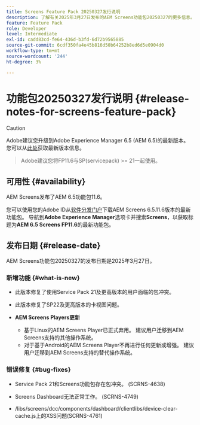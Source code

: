 ```yaml
---
title: Screens Feature Pack 20250327发行说明
description: 了解有关2025年3月27日发布的AEM Screens功能包20250327的更多信息。
feature: Feature Pack
role: Developer
level: Intermediate
exl-id: cadd83cd-fe64-436d-b3fd-6d72b9565885
source-git-commit: 6cdf350fa4e45b816d50b64252b8ed6d5e0904d0
workflow-type: tm+mt
source-wordcount: '244'
ht-degree: 3%

---
```


# 功能包20250327发行说明 {#release-notes-for-screens-feature-pack}

>[!CAUTION]
>Adobe建议您升级到Adobe Experience Manager 6.5 (AEM 6.5)的最新版本。 您可以从[此处](https://experienceleague.adobe.com/zh-hans/docs/experience-manager-65/content/release-notes/release-notes)获取最新版本信息。
>>Adobe建议您将FP11.6与SP(servicepack) >= 21一起使用。

## 可用性 {#availability}

AEM Screens发布了AEM 6.5功能包11.6。

您可以使用您的Adobe ID从[软件分发门户](https://experience.adobe.com/#/downloads/content/software-distribution/en/aem.html)下载AEM Screens 6.5.11.6版本的最新功能包。 导航到&#x200B;**Adobe Experience Manager**&#x200B;选项卡并搜索&#x200B;**Screens**，以获取标题为&#x200B;**AEM 6.5 Screens FP11.6**&#x200B;的最新功能包。

## 发布日期 {#release-date}

AEM Screens功能包20250327的发布日期是2025年3月27日。

### 新增功能 {#what-is-new}

* 此版本修复了使用Service Pack 21及更高版本的用户面临的包冲突。

* 此版本修复了SP22及更高版本的卡视图问题。

* **AEM Screens Players更新**
   * 基于Linux的AEM Screens Player已正式弃用。 建议用户迁移到AEM Screens支持的其他操作系统。
   * 对于基于Android的AEM Screens Player不再进行任何更新或增强。 建议用户迁移到AEM Screens支持的替代操作系统。

### 错误修复 {#bug-fixes}

* Service Pack 21和Screens功能包存在包冲突。 (SCRNS-4638)

* Screens Dashboard无法正常工作。 (SCRNS-4749)

* /libs/screens/dcc/components/dashboard/clientlibs/device-clear-cache.js上的XSS问题(SCRNS-4761)
